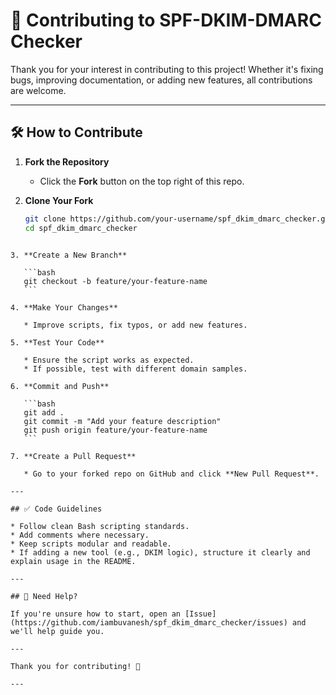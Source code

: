 # 🤝 Contributing to SPF-DKIM-DMARC Checker

Thank you for your interest in contributing to this project! Whether it's fixing bugs, improving documentation, or adding new features, all contributions are welcome.

---

## 🛠️ How to Contribute

1. **Fork the Repository**
   - Click the **Fork** button on the top right of this repo.

2. **Clone Your Fork**
   ```bash
   git clone https://github.com/your-username/spf_dkim_dmarc_checker.git
   cd spf_dkim_dmarc_checker
````

3. **Create a New Branch**

   ```bash
   git checkout -b feature/your-feature-name
   ```

4. **Make Your Changes**

   * Improve scripts, fix typos, or add new features.

5. **Test Your Code**

   * Ensure the script works as expected.
   * If possible, test with different domain samples.

6. **Commit and Push**

   ```bash
   git add .
   git commit -m "Add your feature description"
   git push origin feature/your-feature-name
   ```

7. **Create a Pull Request**

   * Go to your forked repo on GitHub and click **New Pull Request**.

---

## ✅ Code Guidelines

* Follow clean Bash scripting standards.
* Add comments where necessary.
* Keep scripts modular and readable.
* If adding a new tool (e.g., DKIM logic), structure it clearly and explain usage in the README.

---

## 💬 Need Help?

If you're unsure how to start, open an [Issue](https://github.com/iambuvanesh/spf_dkim_dmarc_checker/issues) and we'll help guide you.

---

Thank you for contributing! 🚀

---


